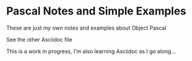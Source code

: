 # Pascal Notes and Simple Examples

These are just my own notes and examples about Object Pascal

See the other Asciidoc file

This is a work in progress, I'm also learning Asciidoc as I go along...
